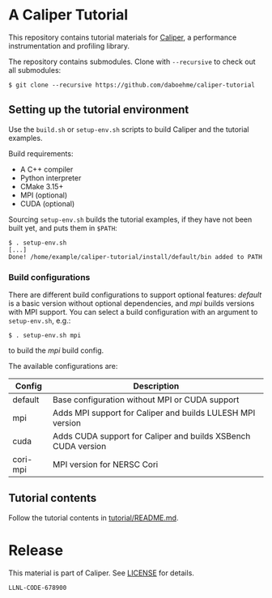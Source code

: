 # A Caliper Tutorial

This repository contains tutorial materials for 
[Caliper](https://github.com/LLNL/Caliper), a performance instrumentation and
profiling library.

The repository contains submodules. Clone with `--recursive` to check out all 
submodules:

    $ git clone --recursive https://github.com/daboehme/caliper-tutorial

## Setting up the tutorial environment

Use the `build.sh` or `setup-env.sh` scripts to build Caliper and the tutorial 
examples. 

Build requirements:

* A C++ compiler
* Python interpreter
* CMake 3.15+
* MPI (optional)
* CUDA (optional)

Sourcing `setup-env.sh` builds the tutorial examples, if they have not been 
built yet, and puts them in `$PATH`:

    $ . setup-env.sh
    [...]
    Done! /home/example/caliper-tutorial/install/default/bin added to PATH

### Build configurations

There are different build configurations to support optional features:
*default* is a basic version without optional dependencies, and *mpi* builds
versions with MPI support. You can select a build configuration with an
argument to `setup-env.sh`, e.g.:

    $ . setup-env.sh mpi

to build the *mpi* build config.

The available configurations are:

| Config   | Description                                                     |
|----------|-----------------------------------------------------------------|
| default  | Base configuration without MPI or CUDA support                  |
| mpi      | Adds MPI support for Caliper and builds LULESH MPI version      |
| cuda     | Adds CUDA support for Caliper and builds XSBench CUDA version   |
| cori-mpi | MPI version for NERSC Cori                                      |

## Tutorial contents

Follow the tutorial contents in [tutorial/README.md](tutorial/README.md).

# Release

This material is part of Caliper. See 
[LICENSE](https://github.com/LLNL/Caliper/blob/master/LICENSE) 
for details.

``LLNL-CODE-678900``